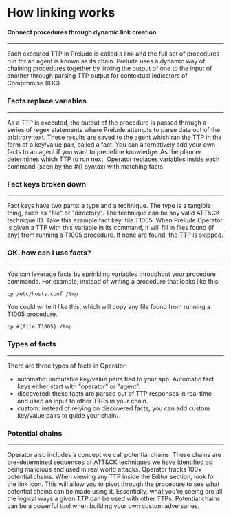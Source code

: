 
# How linking works

#### Connect procedures through dynamic link creation

---

Each executed TTP in Prelude is called a link and the full set of procedures run for an agent is known as its
chain. Prelude uses a dynamic way of chaining procedures together by linking the output of one to the input
of another through parsing TTP output for contextual Indicators of Compromise (IOC).

### Facts replace variables

---

As a TTP is executed, the output of the procedure is passed through a series of regex statements
where Prelude attempts to parse data out of the arbitrary text. These results are saved to the agent
which ran the TTP in the form of a key/value pair, called a fact. You can alternatively add your own facts to
an agent if you want to predefine knowledge. As the planner determines which TTP to run next, Operator replaces
variables inside each command (seen by the #{} syntax) with matching facts.

### Fact keys broken down

---

Fact keys have two parts: a type and a technique. The type is a tangible thing, such as "file" or "directory".
The technique can be any valid ATT&CK technique ID. Take this example fact key: file.T1005. When Prelude Operator is
given a TTP with this variable in its command, it will fill in files found (if any) from running a T1005 procedure.
If none are found, the TTP is skipped.

### OK. how can I use facts?

---

You can leverage facts by sprinkling variables throughout your procedure commands. For example, instead of
writing a procedure that looks like this:

```shell
cp /etc/hosts.conf /tmp
```

You could write it like this, which will copy any file found from running a T1005 procedure.

```shell
cp #{file.T1005} /tmp
```

### Types of facts

---

There are three types of facts in Operator:

- automatic: immutable key/value pairs tied to your app. Automatic fact keys either start with "operator" or "agent".
- discovered: these facts are parsed out of TTP responses in real time and used as input to other TTPs in your chain.
- custom: instead of relying on discovered facts, you can add custom key/value pairs to guide your chain.


### Potential chains

---

Operator also includes a concept we call potential chains. These chains are pre-determined sequences of ATT&CK
techniques we have identified as being malicious and used in real world attacks. Operator tracks 100+ potential
chains. When viewing any TTP inside the Editor section, look for the link icon. This will allow you to pivot 
through the procedure to see what potential chains can be made using it. Essentially, what you're seeing are 
all the logical ways a given TTP can be used with other TTPs. Potential chains can be a powerful tool when building
your own custom adversaries.

